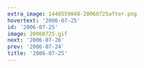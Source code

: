 ```yaml
---
extra_image: 1448559848-20060725after.png
hovertext: '2006-07-25'
id: '2006-07-25'
image: 20060725.gif
next: '2006-07-26'
prev: '2006-07-24'
title: '2006-07-25'
---
```

